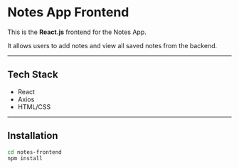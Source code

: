 # Notes App Frontend

This is the **React.js** frontend for the Notes App.

It allows users to add notes and view all saved notes from the backend.

---
## Tech Stack

- React
- Axios
- HTML/CSS

---

## Installation

```bash
cd notes-frontend
npm install
